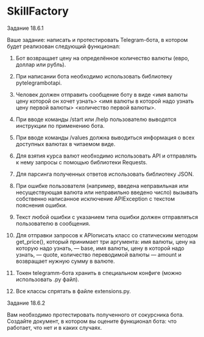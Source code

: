 # SkillFactory
Задание 18.6.1

Ваше задание: написать и протестировать Telegram-бота, в котором будет реализован следующий функционал:


1) Бот возвращает цену на определённое количество валюты (евро, доллар или рубль).

2) При написании бота необходимо использовать библиотеку pytelegrambotapi.

3) Человек должен отправить сообщение боту в виде <имя валюты цену которой он хочет узнать> <имя валюты в которой надо узнать цену первой валюты> <количество первой валюты>.

4) При вводе команды /start или /help пользователю выводятся инструкции по применению бота.

5) При вводе команды /values должна выводиться информация о всех доступных валютах в читаемом виде.

6) Для взятия курса валют необходимо использовать API и отправлять к нему запросы с помощью библиотеки Requests.

7) Для парсинга полученных ответов использовать библиотеку JSON.

8) При ошибке пользователя (например, введена неправильная или несуществующая валюта или неправильно введено число) вызывать собственно написанное исключение APIException с текстом пояснения ошибки.

9) Текст любой ошибки с указанием типа ошибки должен отправляться пользователю в сообщения.

10) Для отправки запросов к APIописать класс со статическим методом get_price(), который принимает три аргумента: имя валюты, цену на которую надо узнать, — base, имя валюты, цену в которой надо узнать, — quote, количество переводимой валюты — amount и возвращает нужную сумму в валюте.

11) Токен telegramm-бота хранить в специальном конфиге (можно использовать .py файл).

12) Все классы спрятать в файле extensions.py.


Задание 18.6.2

Вам необходимо протестировать полученного от сокурсника бота. Создайте документ, в котором вы оцените функционал бота: что работает, что нет и в каких случаях.
